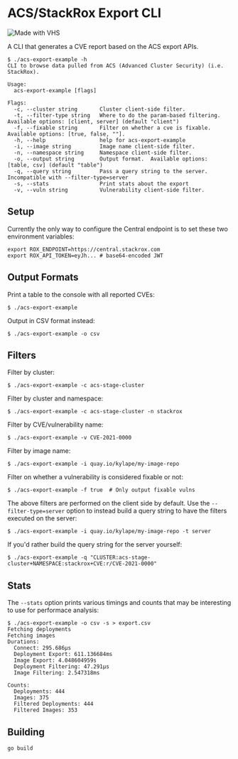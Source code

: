 # ACS/StackRox Export CLI

![Made with VHS](https://vhs.charm.sh/vhs-6oVYwxgou22QgkIgZackdK.gif)

A CLI that generates a CVE report based on the ACS export APIs.

```
$ ./acs-export-example -h
CLI to browse data pulled from ACS (Advanced Cluster Security) (i.e. StackRox).

Usage:
  acs-export-example [flags]

Flags:
  -c, --cluster string       Cluster client-side filter.
  -t, --filter-type string   Where to do the param-based filtering. Available options: [client, server] (default "client")
  -f, --fixable string       Filter on whether a cve is fixable.  Available options: [true, false, ""].
  -h, --help                 help for acs-export-example
  -i, --image string         Image name client-side filter.
  -n, --namespace string     Namespace client-side filter.
  -o, --output string        Output format.  Available options: [table, csv] (default "table")
  -q, --query string         Pass a query string to the server. Incompatible with --filter-type=server
  -s, --stats                Print stats about the export
  -v, --vuln string          Vulnerability client-side filter.
```

## Setup

Currently the only way to configure the Central endpoint is to set these two environment variables:

    export ROX_ENDPOINT=https://central.stackrox.com
    export ROX_API_TOKEN=eyJh... # base64-encoded JWT

## Output Formats

Print a table to the console with all reported CVEs:

    $ ./acs-export-example 

Output in CSV format instead:

    $ ./acs-export-example -o csv

## Filters

Filter by cluster:

    $ ./acs-export-example -c acs-stage-cluster

Filter by cluster and namespace:

    $ ./acs-export-example -c acs-stage-cluster -n stackrox

Filter by CVE/vulnerability name:

    $ ./acs-export-example -v CVE-2021-0000

Filter by image name:

    $ ./acs-export-example -i quay.io/kylape/my-image-repo

Filter on whether a vulnerability is considered fixable or not:

    $ ./acs-export-example -f true  # Only output fixable vulns

The above filters are performed on the client side by default.
Use the `--filter-type=server` option to instead build a query string to have the filters executed on the server:

    $ ./acs-export-example -i quay.io/kylape/my-image-repo -t server

If you'd rather build the query string for the server yourself:

    $ ./acs-export-example -q "CLUSTER:acs-stage-cluster+NAMESPACE:stackrox+CVE:r/CVE-2021-0000"

## Stats

The `--stats` option prints various timings and counts that may be interesting to use for performace analysis:

```
$ ./acs-export-example -o csv -s > export.csv
Fetching deployments
Fetching images
Durations:
  Connect: 295.686µs
  Deployment Export: 611.136684ms
  Image Export: 4.048604959s
  Deployment Filtering: 47.291µs
  Image Filtering: 2.547318ms

Counts:
  Deployments: 444
  Images: 375
  Filtered Deployments: 444
  Filtered Images: 353
```

## Building

```go build```
